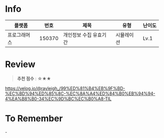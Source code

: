 # Info
|플랫폼|번호|제목|유형|난이도|
|----|----|----|----|----|
|프로그래머스|150370|개인정보 수집 유효기간|시뮬레이션|Lv.1|

# Review
> **추천 점수** : ☆★★

https://velog.io/@rayleigh_/99%ED%81%B4%EB%9F%BD-%EC%BD%94%ED%85%8C-%EC%8A%A4%ED%84%B0%EB%94%94-4%EA%B8%B0-34%EC%9D%BC%EC%B0%A8-TIL

# To Remember
\-